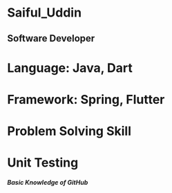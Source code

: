 # Saiful_Uddin
## Software Developer
# Language: Java, Dart
# Framework: Spring, Flutter
# Problem Solving Skill
# Unit Testing
##### Basic Knowledge of GitHub



